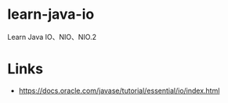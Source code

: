 # learn-java-io

Learn Java IO、NIO、NIO.2

# Links

- https://docs.oracle.com/javase/tutorial/essential/io/index.html